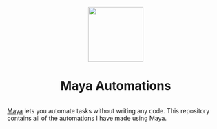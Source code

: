 <p align="center">
  <img src="https://i.ibb.co/wSntVBg/Frame-216.png" height="128">
  <h1 align="center">Maya Automations</h1>
</p>

<p align="center">
  <a aria-label="Follow Maya on Twitter" href="https://twitter.com/mayalabsio">
    <img alt="" src="https://img.shields.io/badge/Follow%20@mayalabsio-purple.svg?style=for-the-badge&logo=Twitter">
  </a>
</p>

[Maya](https://mayalabs.io/) lets you automate tasks without writing any code. This repository contains all of the automations I have made using Maya.



